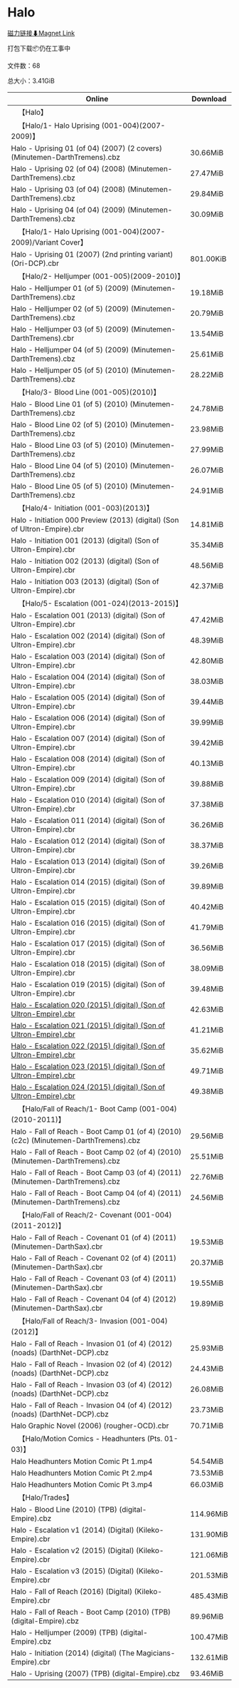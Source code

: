 # Halo

[磁力链接⬇Magnet Link](magnet:?xt=urn:btih:8f3eebe0305d5329a3bb7fc3b3c50c786c7e129f&dn=Halo)

打包下载📦仍在工事中

文件数：68

总大小：3.41GiB

Online | Download
--- | ---
&emsp;【Halo】 | 
&emsp;【Halo/1- Halo Uprising (001-004)(2007-2009)】 | 
Halo - Uprising 01 (of 04) (2007) (2 covers) (Minutemen-DarthTremens).cbz | 30.66MiB
Halo - Uprising 02 (of 04) (2008) (Minutemen-DarthTremens).cbz | 27.47MiB
Halo - Uprising 03 (of 04) (2008) (Minutemen-DarthTremens).cbz | 29.84MiB
Halo - Uprising 04 (of 04) (2009) (Minutemen-DarthTremens).cbz | 30.09MiB
&emsp;【Halo/1- Halo Uprising (001-004)(2007-2009)/Variant Cover】 | 
Halo - Uprising 01 (2007) (2nd printing variant) (Ori-DCP).cbr | 801.00KiB
&emsp;【Halo/2- Helljumper (001-005)(2009-2010)】 | 
Halo - Helljumper 01 (of 5) (2009) (Minutemen-DarthTremens).cbz | 19.18MiB
Halo - Helljumper 02 (of 5) (2009) (Minutemen-DarthTremens).cbz | 20.79MiB
Halo - Helljumper 03 (of 5) (2009) (Minutemen-DarthTremens).cbr | 13.54MiB
Halo - Helljumper 04 (of 5) (2009) (Minutemen-DarthTremens).cbz | 25.61MiB
Halo - Helljumper 05 (of 5) (2010) (Minutemen-DarthTremens).cbz | 28.22MiB
&emsp;【Halo/3- Blood Line (001-005)(2010)】 | 
Halo - Blood Line 01 (of 5) (2010) (Minutemen-DarthTremens).cbz | 24.78MiB
Halo - Blood Line 02 (of 5) (2010) (Minutemen-DarthTremens).cbz | 23.98MiB
Halo - Blood Line 03 (of 5) (2010) (Minutemen-DarthTremens).cbz | 27.99MiB
Halo - Blood Line 04 (of 5) (2010) (Minutemen-DarthTremens).cbz | 26.07MiB
Halo - Blood Line 05 (of 5) (2010) (Minutemen-DarthTremens).cbz | 24.91MiB
&emsp;【Halo/4- Initiation (001-003)(2013)】 | 
Halo - Initiation 000 Preview (2013) (digital) (Son of Ultron-Empire).cbr | 14.81MiB
Halo - Initiation 001 (2013) (digital) (Son of Ultron-Empire).cbr | 35.34MiB
Halo - Initiation 002 (2013) (digital) (Son of Ultron-Empire).cbr | 48.56MiB
Halo - Initiation 003 (2013) (digital) (Son of Ultron-Empire).cbr | 42.37MiB
&emsp;【Halo/5- Escalation (001-024)(2013-2015)】 | 
Halo - Escalation 001 (2013) (digital) (Son of Ultron-Empire).cbr | 47.42MiB
Halo - Escalation 002 (2014) (digital) (Son of Ultron-Empire).cbr | 48.39MiB
Halo - Escalation 003 (2014) (digital) (Son of Ultron-Empire).cbr | 42.80MiB
Halo - Escalation 004 (2014) (digital) (Son of Ultron-Empire).cbr | 38.03MiB
Halo - Escalation 005 (2014) (digital) (Son of Ultron-Empire).cbr | 39.44MiB
Halo - Escalation 006 (2014) (digital) (Son of Ultron-Empire).cbr | 39.99MiB
Halo - Escalation 007 (2014) (digital) (Son of Ultron-Empire).cbr | 39.42MiB
Halo - Escalation 008 (2014) (digital) (Son of Ultron-Empire).cbr | 40.13MiB
Halo - Escalation 009 (2014) (digital) (Son of Ultron-Empire).cbr | 39.88MiB
Halo - Escalation 010 (2014) (digital) (Son of Ultron-Empire).cbr | 37.38MiB
Halo - Escalation 011 (2014) (digital) (Son of Ultron-Empire).cbr | 36.26MiB
Halo - Escalation 012 (2014) (digital) (Son of Ultron-Empire).cbr | 38.37MiB
Halo - Escalation 013 (2014) (digital) (Son of Ultron-Empire).cbr | 39.26MiB
Halo - Escalation 014 (2015) (digital) (Son of Ultron-Empire).cbr | 39.89MiB
Halo - Escalation 015 (2015) (digital) (Son of Ultron-Empire).cbr | 40.42MiB
Halo - Escalation 016 (2015) (digital) (Son of Ultron-Empire).cbr | 41.79MiB
Halo - Escalation 017 (2015) (digital) (Son of Ultron-Empire).cbr | 36.56MiB
Halo - Escalation 018 (2015) (digital) (Son of Ultron-Empire).cbr | 38.09MiB
Halo - Escalation 019 (2015) (digital) (Son of Ultron-Empire).cbr | 39.48MiB
[Halo - Escalation 020 (2015) (digital) (Son of Ultron-Empire).cbr](https://github.com/alicewish/markdown/blob/master/comic/Halo-Escalation-020-2015-digital-Son-of-Ultron-Empire-cbr.md) | 42.63MiB
[Halo - Escalation 021 (2015) (digital) (Son of Ultron-Empire).cbr](https://github.com/alicewish/markdown/blob/master/comic/Halo-Escalation-021-2015-digital-Son-of-Ultron-Empire-cbr.md) | 41.21MiB
[Halo - Escalation 022 (2015) (digital) (Son of Ultron-Empire).cbr](https://github.com/alicewish/markdown/blob/master/comic/Halo-Escalation-022-2015-digital-Son-of-Ultron-Empire-cbr.md) | 35.62MiB
[Halo - Escalation 023 (2015) (digital) (Son of Ultron-Empire).cbr](https://github.com/alicewish/markdown/blob/master/comic/Halo-Escalation-023-2015-digital-Son-of-Ultron-Empire-cbr.md) | 49.71MiB
[Halo - Escalation 024 (2015) (digital) (Son of Ultron-Empire).cbr](https://github.com/alicewish/markdown/blob/master/comic/Halo-Escalation-024-2015-digital-Son-of-Ultron-Empire-cbr.md) | 49.38MiB
&emsp;【Halo/Fall of Reach/1- Boot Camp (001-004)(2010-2011)】 | 
Halo - Fall of Reach - Boot Camp 01 (of 4) (2010) (c2c) (Minutemen-DarthTremens).cbz | 29.56MiB
Halo - Fall of Reach - Boot Camp 02 (of 4) (2010) (Minutemen-DarthTremens).cbz | 25.51MiB
Halo - Fall of Reach - Boot Camp 03 (of 4) (2011) (Minutemen-DarthTremens).cbz | 22.76MiB
Halo - Fall of Reach - Boot Camp 04 (of 4) (2011) (Minutemen-DarthTremens).cbz | 24.56MiB
&emsp;【Halo/Fall of Reach/2- Covenant (001-004)(2011-2012)】 | 
Halo - Fall of Reach - Covenant 01 (of 4) (2011) (Minutemen-DarthSax).cbr | 19.53MiB
Halo - Fall of Reach - Covenant 02 (of 4) (2011) (Minutemen-DarthSax).cbr | 20.37MiB
Halo - Fall of Reach - Covenant 03 (of 4) (2011) (Minutemen-DarthSax).cbr | 19.55MiB
Halo - Fall of Reach - Covenant 04 (of 4) (2012) (Minutemen-DarthSax).cbr | 19.89MiB
&emsp;【Halo/Fall of Reach/3- Invasion (001-004)(2012)】 | 
Halo - Fall of Reach - Invasion 01 (of 4) (2012) (noads) (DarthNet-DCP).cbz | 25.93MiB
Halo - Fall of Reach - Invasion 02 (of 4) (2012) (noads) (DarthNet-DCP).cbz | 24.43MiB
Halo - Fall of Reach - Invasion 03 (of 4) (2012) (noads) (DarthNet-DCP).cbz | 26.08MiB
Halo - Fall of Reach - Invasion 04 (of 4) (2012) (noads) (DarthNet-DCP).cbz | 23.73MiB
Halo Graphic Novel (2006) (rougher-OCD).cbr | 70.71MiB
&emsp;【Halo/Motion Comics - Headhunters (Pts. 01-03)】 | 
Halo Headhunters Motion Comic Pt 1.mp4 | 54.54MiB
Halo Headhunters Motion Comic Pt 2.mp4 | 73.53MiB
Halo Headhunters Motion Comic Pt 3.mp4 | 66.03MiB
&emsp;【Halo/Trades】 | 
Halo - Blood Line (2010) (TPB) (digital-Empire).cbz | 114.96MiB
Halo - Escalation v1 (2014) (Digital) (Kileko-Empire).cbr | 131.90MiB
Halo - Escalation v2 (2015) (Digital) (Kileko-Empire).cbr | 121.06MiB
Halo - Escalation v3 (2015) (Digital) (Kileko-Empire).cbr | 201.53MiB
Halo - Fall of Reach (2016) (Digital) (Kileko-Empire).cbr | 485.43MiB
Halo - Fall of Reach - Boot Camp (2010) (TPB) (digital-Empire).cbz | 89.96MiB
Halo - Helljumper (2009) (TPB) (digital-Empire).cbz | 100.47MiB
Halo - Initiation (2014) (digital) (The Magicians-Empire).cbr | 132.61MiB
Halo - Uprising (2007) (TPB) (digital-Empire).cbz | 93.46MiB